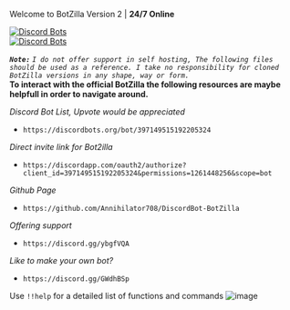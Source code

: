 Welcome to BotZilla Version 2 | **24/7 Online**

[![Discord Bots](https://discordbots.org/api/widget/397149515192205324.svg)](https://discordbots.org/bot/397149515192205324) \
[![Discord Bots](https://discordbots.org/api/widget/status/397149515192205324.svg)](https://discordbots.org/bot/397149515192205324)

***`Note:`*** *`I do not offer support in self hosting, The following files should be used as a reference.
I take no responsibility for cloned BotZilla versions in any shape, way or form.`* \
**To interact with the official BotZilla the following resources are maybe helpfull in order to navigate around.** 

*Discord Bot List, Upvote would be appreciated* 
- ```https://discordbots.org/bot/397149515192205324```

*Direct invite link for Bot2illa*
- ```https://discordapp.com/oauth2/authorize?client_id=397149515192205324&permissions=1261448256&scope=bot```

*Github Page*
- ```https://github.com/Annihilator708/DiscordBot-BotZilla```

*Offering support*
- ```https://discord.gg/ybgfVQA```

*Like to make your own bot?*
- ```https://discord.gg/GWdhBSp```

Use `!!help` for a detailed list of functions and commands
![image](https://user-images.githubusercontent.com/14298262/36354700-97049c28-14d8-11e8-99ed-c491b4ab228a.png)